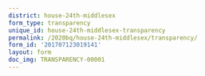 ```yaml
---
district: house-24th-middlesex
form_type: transparency
unique_id: house-24th-middlesex-transparency
permalink: /2020bq/house-24th-middlesex/transparency/
form_id: '201707123019141'
layout: form
doc_img: TRANSPARENCY-00001
---
```

